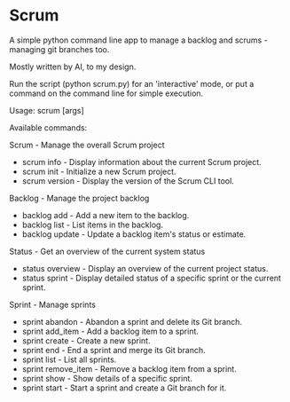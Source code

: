 # Scrum
A simple python command line app to manage a backlog and scrums - managing git branches too.  

Mostly written by AI, to my design.

Run the script (python scrum.py) for an 'interactive' mode, or put a command on the command line for simple execution.

Usage: scrum <command> [args]

Available commands:

Scrum - Manage the overall Scrum project  
-  scrum info      -     Display information about the current Scrum project.  
-  scrum init      -     Initialize a new Scrum project.  
-  scrum version   -     Display the version of the Scrum CLI tool.  

Backlog - Manage the project backlog  
 - backlog add      -    Add a new item to the backlog.  
 - backlog list     -    List items in the backlog.  
 - backlog update   -    Update a backlog item's status or estimate.  

Status - Get an overview of the current system status  
 - status overview  -    Display an overview of the current project status.  
 - status sprint    -    Display detailed status of a specific sprint or the current sprint.

Sprint - Manage sprints  
 - sprint abandon   -    Abandon a sprint and delete its Git branch.  
 - sprint add_item  -    Add a backlog item to a sprint.  
 - sprint create    -    Create a new sprint.  
 - sprint end       -    End a sprint and merge its Git branch.  
 - sprint list      -    List all sprints.  
 - sprint remove_item -  Remove a backlog item from a sprint.  
 - sprint show      -    Show details of a specific sprint.  
 - sprint start     -    Start a sprint and create a Git branch for it.  
